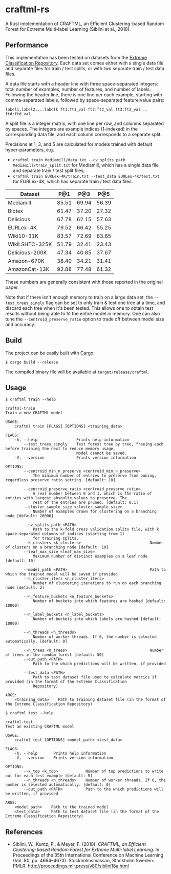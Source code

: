 # craftml-rs
A Rust implementation of CRAFTML, an Efficient Clustering-based Random Forest for Extreme Multi-label Learning (Siblini et al., 2018).

## Performance

This implementation has been tested on datasets from the [Extreme Classification Repository](http://manikvarma.org/downloads/XC/XMLRepository.html). Each data set comes either with a single data file and separate files for train / test splits, or with two separate train / test data files.

A data file starts with a header line with three space-separated integers: total number of examples, number of features, and number of labels. Following the header line, there is one line per each example, starting with comma-separated labels, followed by space-separated feature:value pairs:
```
label1,label2,...labelk ft1:ft1_val ft2:ft2_val ft3:ft3_val .. ftd:ftd_val
```

A split file is a integer matrix, with one line per row, and columns separated by spaces. The integers are example indices (1-indexed) in the corresponding data file, and each column corresponds to a separate split.

Precisions at 1, 3, and 5 are calculated for models trained with default hyper-parameters, e.g.
- `craftml train Mediamill/data.txt --cv_splits_path Mediamill/train_split.txt` for Mediamill, which has a single data file and separate train / test split files;
- `craftml train EURLex-4K/train.txt --test_data EURLex-4K/test.txt` for EURLex-4K, which has separate train / test data files.

| Dataset | P@1 | P@3 | P@5 |
| --- | --- | --- | --- |
| Mediamill | 85.51 | 69.94 | 56.39 |
| Bibtex | 61.47 | 37.20 | 27.32 |
| Delicious | 67.78 | 62.15 | 57.63 |
| EURLex-4K | 79.52 | 66.42 | 55.25 |
| Wiki10-31K | 83.57 | 72.69 | 63.65 |
| WikiLSHTC-325K | 51.79 | 32.41 | 23.43 |
| Delicious-200K | 47.34 | 40.85 | 37.67 |
| Amazon-670K | 38.40 | 34.21 | 31.41 |
| AmazonCat-13K | 92.88 | 77.48 | 61.32 |

These numbers are generally consistent with those reported in the original paper.

Note that if there isn't enough memory to train on a large data set, the `--test_trees_singly` flag can be set to only train & test one tree at a time, and discard each tree when it's been tested. This allows one to obtain test results without being able to fit the entire model in memory. One can also tune the `--centroid_preserve_ratio` option to trade off between model size and accuracy.

## Build
The project can be easily built with [Cargo](https://doc.rust-lang.org/cargo/getting-started/installation.html):
```
$ cargo build --release
```

The compiled binary file will be available at `target/release/craftml`.

## Usage
```
$ craftml train --help

craftml-train
Train a new CRAFTML model

USAGE:
    craftml train [FLAGS] [OPTIONS] <training_data>

FLAGS:
    -h, --help                 Prints help information
        --test_trees_singly    Test forest tree by tree, freeing each before training the next to reduce memory usage.
                               Model cannot be saved.
    -V, --version              Prints version information

OPTIONS:
        --centroid_min_n_preserve <centroid_min_n_preserve>
            The minimum number of entries to preserve from puning, regardless preserve ratio setting. [default: 10]

        --centroid_preserve_ratio <centroid_preserve_ratio>
            A real number between 0 and 1, which is the ratio of entries with largest absoulte values to preserve. The
            rest of the entries are pruned. [default: 0.1]
        --cluster_sample_size <cluster_sample_size>
            Number of examples drawn for clustering on a branching node [default: 20000]

        --cv_splits_path <PATH>
            Path to the k-fold cross validation splits file, with k space-separated columns of indices (starting from 1)
            for training splits.
        --k_clusters <k_clusters>                              Number of clusters on a branching node [default: 10]
        --leaf_max_size <leaf_max_size>
            Maximum number of distinct examples on a leaf node [default: 10]

        --model_path <PATH>                                    Path to which the trained model will be saved if provided
        --n_cluster_iters <n_cluster_iters>
            Number of clustering iterations to run on each branching node [default: 2]

        --n_feature_buckets <n_feature_buckets>
            Number of buckets into which features are hashed [default: 10000]

        --n_label_buckets <n_label_buckets>
            Number of buckets into which labels are hashed [default: 10000]

        --n_threads <n_threads>
            Number of worker threads. If 0, the number is selected automatically. [default: 0]

        --n_trees <n_trees>                                    Number of trees in the random forest [default: 50]
        --out_path <PATH>
            Path to the which predictions will be written, if provided

        --test_data <PATH>
            Path to test dataset file used to calculate metrics if provided (in the format of the Extreme Classification
            Repository)

ARGS:
    <training_data>    Path to training dataset file (in the format of the Extreme Classification Repository)
```

```
$ craftml test --help

craftml-test
Test an existing CRAFTML model

USAGE:
    craftml test [OPTIONS] <model_path> <test_data>

FLAGS:
    -h, --help       Prints help information
    -V, --version    Prints version information

OPTIONS:
        --k_top <k_top>            Number of top predictions to write out for each test example [default: 5]
        --n_threads <n_threads>    Number of worker threads. If 0, the number is selected automatically. [default: 0]
        --out_path <PATH>          Path to the which predictions will be written, if provided

ARGS:
    <model_path>    Path to the trained model
    <test_data>     Path to test dataset file (in the format of the Extreme Classification Repository)
```

## References

- Siblini, W., Kuntz, P., & Meyer, F. (2018). *CRAFTML, an Efficient Clustering-based Random Forest for Extreme Multi-label Learning.* In Proceedings of the 35th International Conference on Machine Learning (Vol. 80, pp. 4664–4673). Stockholmsmässan, Stockholm Sweden: PMLR. http://proceedings.mlr.press/v80/siblini18a.html
